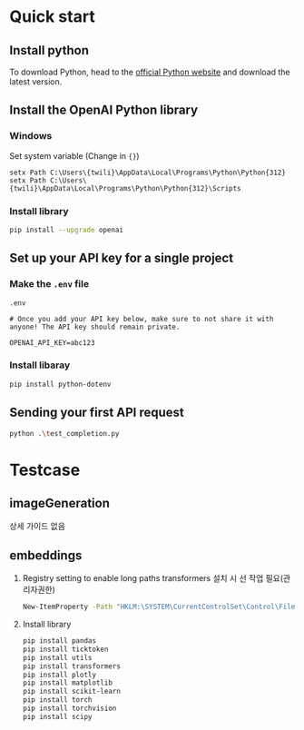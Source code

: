 
# Quick start
## Install python

To download Python, head to the [official Python website](https://www.python.org/downloads/) and download the latest version.

## Install the OpenAI Python library

### Windows

Set system variable (Change in `{}`)
```
setx Path C:\Users\{twili}\AppData\Local\Programs\Python\Python{312}
setx Path C:\Users\{twili}\AppData\Local\Programs\Python\Python{312}\Scripts
```
### Install library

```bash
pip install --upgrade openai
```

## Set up your API key for a single project
### Make the `.env` file

`.env`
```
# Once you add your API key below, make sure to not share it with anyone! The API key should remain private.

OPENAI_API_KEY=abc123

```

### Install libaray
```bash
pip install python-dotenv
```

## Sending your first API request
```bash
python .\test_completion.py
```

# Testcase
## imageGeneration
상세 가이드 없음

## embeddings
1. Registry setting to enable long paths
    transformers 설치 시 선 작업 필요(관리자권한)
    ```bash
    New-ItemProperty -Path "HKLM:\SYSTEM\CurrentControlSet\Control\FileSystem" -Name "LongPathsEnabled" -Value 1 -PropertyType DWORD -Force
    ```

2. Install library
    ```bash
    pip install pandas
    pip install ticktoken
    pip install utils
    pip install transformers
    pip install plotly
    pip install matplotlib
    pip install scikit-learn
    pip install torch
    pip install torchvision
    pip install scipy
    ```